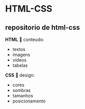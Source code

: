 # HTML-CSS
## repositorio de **html-css**
**HTML** :pushpin: conteudo:
- textos
- imagens
- vídeos
- tabelas

**CSS** :pushpin: design:
- cores
- sombras
- tamanhos
- posicionamento
